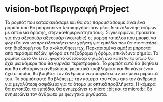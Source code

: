 # vision-bot Περιγραφή Project

Το ρομπότ που κατασκευάσαμε και θα σας παρουσιάσουμε είναι ένα ρομπότ που θα μπορέσει να λειτουργήσει σαν μέσο διευκόλυνσης ατόμων με απώλεια όρασης, στην καθημερινότητα τους. Συγκεκριμένα, πρόκειται για ένα αξεσουάρ αξεσουάρ (wearable) σε μορφή καπέλου που μπορεί να φορεθεί και να προειδοποιήσει τον χρήστη για εμπόδια που θα συναντήσει στη διαδρομή που θα ακολουθήσει π.χ. Παρκαρισμένα αμάξια μπροστά από πέρασμα πεζών, φθορά σε πεζοδρόμιο ή δρόμο, επικίνδυνα σημεία.
Το ρομπότ αυτό θα είναι φορητό αξεσουάρ δηλαδή ένα καπέλο το οποίο θα έχει μια κάμερα που θα γυρνάει περιστροφικά. Το ρομπότ αυτό θα βοηθάει και θα ενθαρρύνει ανθρώπους με οπτικά προβλήματα και θα κάνει έναν ήχο ο οποίος θα βοηθάει τον άνθρωπο να αποφεύγει αντικείμενα μπροστά του. Το ρομπότ αυτό θα βλέπει με την κάμερα του γύρω από τον άνθρωπο για μεγαλύτερη ασφάλεια για τα άτομα με οπτικά προβλήματα. Η κάμερα θα εντοπίζει τα εμπόδια, θα ενημερώνει το micro : bit και το micro:bit θα ενημερώνει τον άνθρωπο με φωνητικά μηνύματα.
